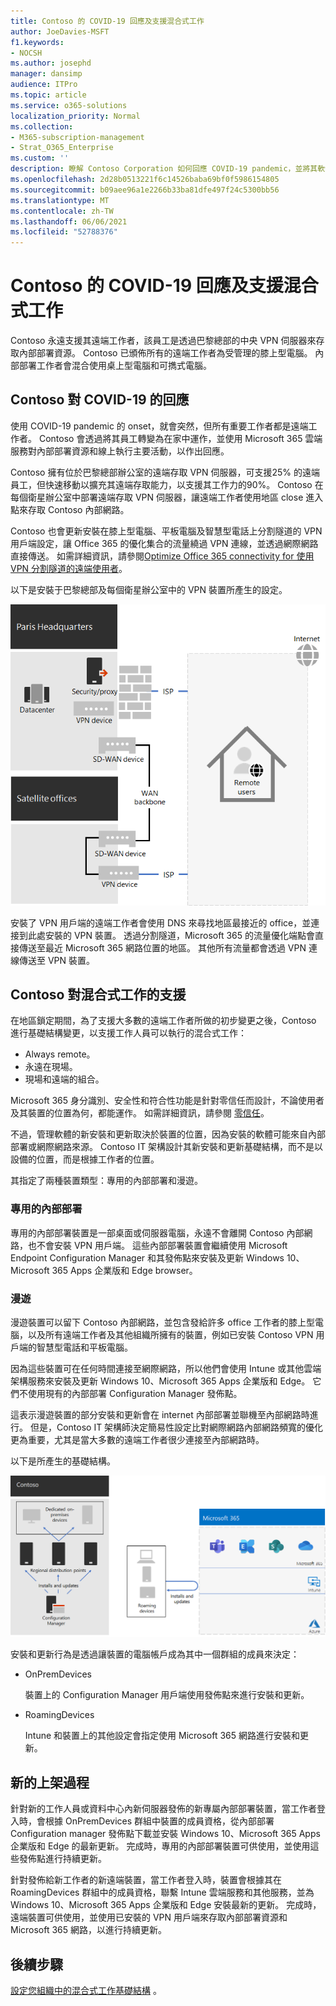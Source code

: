 ```yaml
---
title: Contoso 的 COVID-19 回應及支援混合式工作
author: JoeDavies-MSFT
f1.keywords:
- NOCSH
ms.author: josephd
manager: dansimp
audience: ITPro
ms.topic: article
ms.service: o365-solutions
localization_priority: Normal
ms.collection:
- M365-subscription-management
- Strat_O365_Enterprise
ms.custom: ''
description: 瞭解 Contoso Corporation 如何回應 COVID-19 pandemic，並將其軟體安裝和更新基礎結構用於混合式工作。
ms.openlocfilehash: 2d28b0513221f6c14526baba69bf0f5986154805
ms.sourcegitcommit: b09aee96a1e2266b33ba81dfe497f24c5300bb56
ms.translationtype: MT
ms.contentlocale: zh-TW
ms.lasthandoff: 06/06/2021
ms.locfileid: "52788376"
---
```

# <a name="contosos-covid-19-response-and-support-for-hybrid-work"></a>Contoso 的 COVID-19 回應及支援混合式工作

Contoso 永遠支援其遠端工作者，該員工是透過巴黎總部的中央 VPN 伺服器來存取內部部署資源。 Contoso 已頒佈所有的遠端工作者為受管理的膝上型電腦。 內部部署工作者會混合使用桌上型電腦和可擕式電腦。

## <a name="contosos-response-to-covid-19"></a>Contoso 對 COVID-19 的回應

使用 COVID-19 pandemic 的 onset，就會突然，但所有重要工作者都是遠端工作者。 Contoso 會透過將其員工轉變為在家中運作，並使用 Microsoft 365 雲端服務對內部部署資源和線上執行主要活動，以作出回應。

Contoso 擁有位於巴黎總部辦公室的遠端存取 VPN 伺服器，可支援25% 的遠端員工，但快速移動以擴充其遠端存取能力，以支援其工作力的90%。 Contoso 在每個衛星辦公室中部署遠端存取 VPN 伺服器，讓遠端工作者使用地區 close 進入點來存取 Contoso 內部網路。

Contoso 也會更新安裝在膝上型電腦、平板電腦及智慧型電話上分割隧道的 VPN 用戶端設定，讓 Office 365 的優化集合的流量繞過 VPN 連線，並透過網際網路直接傳送。 如需詳細資訊，請參閱[Optimize Office 365 connectivity for 使用 VPN 分割隧道的遠端使用者](../enterprise/microsoft-365-vpn-split-tunnel.md)。

以下是安裝于巴黎總部及每個衛星辦公室中的 VPN 裝置所產生的設定。 

![Contoso 的 VPN 基礎結構](../media/contoso-remote-onsite-work/contoso-vpn-infrastructure.png)

安裝了 VPN 用戶端的遠端工作者會使用 DNS 來尋找地區最接近的 office，並連接到此處安裝的 VPN 裝置。 透過分割隧道，Microsoft 365 的流量優化端點會直接傳送至最近 Microsoft 365 網路位置的地區。 其他所有流量都會透過 VPN 連線傳送至 VPN 裝置。

## <a name="contosos-support-for-hybrid-work"></a>Contoso 對混合式工作的支援

在地區鎖定期間，為了支援大多數的遠端工作者所做的初步變更之後，Contoso 進行基礎結構變更，以支援工作人員可以執行的混合式工作：

- Always remote。
- 永遠在現場。
- 現場和遠端的組合。

Microsoft 365 身分識別、安全性和符合性功能是針對零信任而設計，不論使用者及其裝置的位置為何，都能運作。 如需詳細資訊，請參閱 [零信任](https://www.microsoft.com/security/business/zero-trust)。

不過，管理軟體的新安裝和更新取決於裝置的位置，因為安裝的軟體可能來自內部部署或網際網路來源。 Contoso IT 架構設計其新安裝和更新基礎結構，而不是以設備的位置，而是根據工作者的位置。

其指定了兩種裝置類型：專用的內部部署和漫遊。

### <a name="dedicated-on-premises"></a>專用的內部部署

專用的內部部署裝置是一部桌面或伺服器電腦，永遠不會離開 Contoso 內部網路，也不會安裝 VPN 用戶端。 這些內部部署裝置會繼續使用 Microsoft Endpoint Configuration Manager 和其發佈點來安裝及更新 Windows 10、Microsoft 365 Apps 企業版和 Edge browser。

### <a name="roaming"></a>漫遊

漫遊裝置可以留下 Contoso 內部網路，並包含發給許多 office 工作者的膝上型電腦，以及所有遠端工作者及其他組織所擁有的裝置，例如已安裝 Contoso VPN 用戶端的智慧型電話和平板電腦。 

因為這些裝置可在任何時間連接至網際網路，所以他們會使用 Intune 或其他雲端架構服務來安裝及更新 Windows 10、Microsoft 365 Apps 企業版和 Edge。 它們不使用現有的內部部署 Configuration Manager 發佈點。

這表示漫遊裝置的部分安裝和更新會在 internet 內部部署並聯機至內部網路時進行。 但是，Contoso IT 架構師決定簡易性設定比對網際網路內部網路頻寬的優化更為重要，尤其是當大多數的遠端工作者很少連接至內部網路時。

以下是所產生的基礎結構。

![Contoso 的安裝和更新基礎結構](../media/contoso-remote-onsite-work/contoso-updates-infrastructure.png)

安裝和更新行為是透過讓裝置的電腦帳戶成為其中一個群組的成員來決定：

- OnPremDevices

  裝置上的 Configuration Manager 用戶端使用發佈點來進行安裝和更新。

- RoamingDevices

  Intune 和裝置上的其他設定會指定使用 Microsoft 365 網路進行安裝和更新。

## <a name="new-onboarding-process"></a>新的上架過程

針對新的工作人員或資料中心內新伺服器發佈的新專屬內部部署裝置，當工作者登入時，會根據 OnPremDevices 群組中裝置的成員資格，從內部部署 Configuration manager 發佈點下載並安裝 Windows 10、Microsoft 365 Apps 企業版和 Edge 的最新更新。 完成時，專用的內部部署裝置可供使用，並使用這些發佈點進行持續更新。

針對發佈給新工作者的新遠端裝置，當工作者登入時，裝置會根據其在 RoamingDevices 群組中的成員資格，聯繫 Intune 雲端服務和其他服務，並為 Windows 10、Microsoft 365 Apps 企業版和 Edge 安裝最新的更新。 完成時，遠端裝置可供使用，並使用已安裝的 VPN 用戶端來存取內部部署資源和 Microsoft 365 網路，以進行持續更新。

## <a name="next-step"></a>後續步驟

[設定您組織中的混合式工作基礎結構](empower-people-to-work-remotely.md) 。
